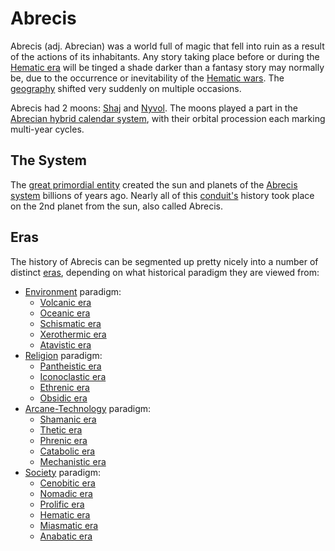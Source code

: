 # Abrecis

Abrecis (adj. Abrecian) was a world full of magic that fell into ruin as a result of the actions of its inhabitants. Any story taking place before or during the [Hematic era](eras/hematic.md) will be tinged a shade darker than a fantasy story may normally be, due to the occurrence or inevitability of the [Hematic wars](wars/introduction.md#hematic-wars). The [geography](geography.md) shifted very suddenly on multiple occasions.

Abrecis had 2 moons: [Shaj](moons/shaj.md) and [Nyvol](moons/nyvol.md). The moons played a part in the [Abrecian hybrid calendar system](calendar.md), with their orbital procession each marking multi-year cycles.

## The System

The [great primordial entity](deities/creator.md) created the sun and planets of the [Abrecis system](solar-system.md) billions of years ago. Nearly all of this [conduit's](/cosmology/conduit.md) history took place on the 2nd planet from the sun, also called Abrecis.

## Eras

The history of Abrecis can be segmented up pretty nicely into a number of distinct [eras](eras.md), depending on what historical paradigm they are viewed from:

- [Environment](environment.md) paradigm:
  - [Volcanic era](eras/volcanic.md)
  - [Oceanic era](eras/oceanic.md)
  - [Schismatic era](eras/schismatic.md)
  - [Xerothermic era](eras/xerothermic.md)
  - [Atavistic era](eras/atavistic.md)
- [Religion](religon.md) paradigm:
  - [Pantheistic era](eras/pantheistic.md)
  - [Iconoclastic era](eras/iconoclastic.md)
  - [Ethrenic era](eras/ethrenic.md)
  - [Obsidic era](eras/obsidic.md)
- [Arcane-Technology](arcane-technology.md) paradigm:
  - [Shamanic era](eras/shamanic.md)
  - [Thetic era](eras/thetic.md)
  - [Phrenic era](eras/phrenic.md)
  - [Catabolic era](eras/catabolic.md)
  - [Mechanistic era](eras/mechanistic.md)
- [Society](society.md) paradigm:
  - [Cenobitic era](eras/cenobitic.md)
  - [Nomadic era](eras/nomadic.md)
  - [Prolific era](eras/prolific.md)
  - [Hematic era](eras/hematic.md)
  - [Miasmatic era](eras/miasmatic.md)
  - [Anabatic era](eras/anabatic.md)